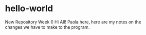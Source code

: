 # hello-world
New Repository Week 0
Hi All!
Paola here, here are my notes on the changes we have to make to the program.
